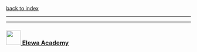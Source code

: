 [back to index](./README.md)
___
___
### [<img src="https://user-images.githubusercontent.com/18554853/34921062-506450ae-f97d-11e7-875f-6feeb26ad72d.png" width="40" height="40"  target="_blank"/>  Elewa Academy ](http://elewa.education)